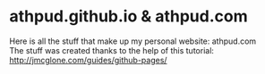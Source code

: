 # athpud.github.io & athpud.com

Here is all the stuff that make up my personal website: athpud.com
<br>
The stuff was created thanks to the help of this tutorial: http://jmcglone.com/guides/github-pages/
